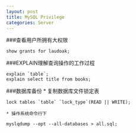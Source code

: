 ```yaml
---
layout: post
title: MySQL Privilege
categories: Server
---
```

###查看用户所拥有大权限

```
show grants for laudoak;
```

###EXPLAIN理解查询操作的工作过程

```
explain `table`;
explain select title from books;
```

###数据库备份
    * 复制数据库文件锁定表
```
lock tables `table` `lock_type`(READ || WRITE);
```

    * 操作系统命令行下

```
myslqdump --opt --all-databases > all.sql;
```
